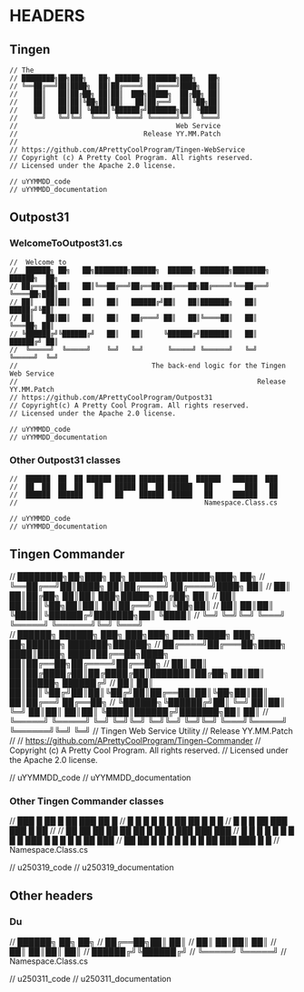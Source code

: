 
# HEADERS

## Tingen

```
// The
// ████████╗██╗███╗   ██╗ ██████╗ ███████╗███╗   ██╗
// ╚══██╔══╝██║████╗  ██║██╔════╝ ██╔════╝████╗  ██║
//    ██║   ██║██╔██╗ ██║██║  ███╗█████╗  ██╔██╗ ██║
//    ██║   ██║██║╚██╗██║██║   ██║██╔══╝  ██║╚██╗██║
//    ██║   ██║██║ ╚████║╚██████╔╝███████╗██║ ╚████║
//    ╚═╝   ╚═╝╚═╝  ╚═══╝ ╚═════╝ ╚══════╝╚═╝  ╚═══╝
//                                       Web Service
//                               Release YY.MM.Patch
//
// https://github.com/APrettyCoolProgram/Tingen-WebService
// Copyright (c) A Pretty Cool Program. All rights reserved.
// Licensed under the Apache 2.0 license.

// uYYMMDD_code
// uYYMMDD_documentation
```

## Outpost31

### WelcomeToOutpost31.cs

```
//  Welcome to
//  ██████╗ ██╗   ██╗████████╗██████╗  ██████╗ ███████╗████████╗    ██████╗  ██╗
// ██╔═══██╗██║   ██║╚══██╔══╝██╔══██╗██╔═══██╗██╔════╝╚══██╔══╝    ╚════██╗███║
// ██║   ██║██║   ██║   ██║   ██████╔╝██║   ██║███████╗   ██║        █████╔╝╚██║
// ██║   ██║██║   ██║   ██║   ██╔═══╝ ██║   ██║╚════██║   ██║        ╚═══██╗ ██║
// ╚██████╔╝╚██████╔╝   ██║   ██║     ╚██████╔╝███████║   ██║       ██████╔╝ ██║
//  ╚═════╝  ╚═════╝    ╚═╝   ╚═╝      ╚═════╝ ╚══════╝   ╚═╝       ╚═════╝  ╚═╝
//                                 The back-end logic for the Tingen Web Service
//                                                           Release YY.MM.Patch
// https://github.com/APrettyCoolProgram/Outpost31
// Copyright(c) A Pretty Cool Program. All rights reserved.
// Licensed under the Apache 2.0 license.

// uYYMMDD_code
// uYYMMDD_documentation
```

### Other Outpost31 classes

```
//  ██████  ██  ██ ██████ █████ ██████ █████  ██████   ██████  ███ 
//  ██  ██  ██  ██   ██   █████ ██  ██ ██████   ██        ███   ██ 
//  ██████  ██████   ██   ██    ██████  █████   ██     ██████   ██ 
//                                              Namespace.Class.cs

// uYYMMDD_code
// uYYMMDD_documentation
```

## Tingen Commander

// ████████╗██╗███╗   ██╗ ██████╗ ███████╗███╗   ██╗
// ╚══██╔══╝██║████╗  ██║██╔════╝ ██╔════╝████╗  ██║
//    ██║   ██║██╔██╗ ██║██║  ███╗█████╗  ██╔██╗ ██║
//    ██║   ██║██║╚██╗██║██║   ██║██╔══╝  ██║╚██╗██║
//    ██║   ██║██║ ╚████║╚██████╔╝███████╗██║ ╚████║
//    ╚═╝   ╚═╝╚═╝  ╚═══╝ ╚═════╝ ╚══════╝╚═╝  ╚═══╝                                            
//  ██████╗ ██████╗ ███╗   ███╗███╗   ███╗ █████╗ ███╗   ██╗██████╗ ███████╗██████╗ 
// ██╔════╝██╔═══██╗████╗ ████║████╗ ████║██╔══██╗████╗  ██║██╔══██╗██╔════╝██╔══██╗
// ██║     ██║   ██║██╔████╔██║██╔████╔██║███████║██╔██╗ ██║██║  ██║█████╗  ██████╔╝
// ██║     ██║   ██║██║╚██╔╝██║██║╚██╔╝██║██╔══██║██║╚██╗██║██║  ██║██╔══╝  ██╔══██╗
// ╚██████╗╚██████╔╝██║ ╚═╝ ██║██║ ╚═╝ ██║██║  ██║██║ ╚████║██████╔╝███████╗██║  ██║
//  ╚═════╝ ╚═════╝ ╚═╝     ╚═╝╚═╝     ╚═╝╚═╝  ╚═╝╚═╝  ╚═══╝╚═════╝ ╚══════╝╚═╝  ╚═╝
//                                                        Tingen Web Service Utility
//                                                               Release YY.MM.Patch
//
// https://github.com/APrettyCoolProgram/Tingen-Commander
// Copyright (c) A Pretty Cool Program. All rights reserved.
// Licensed under the Apache 2.0 license.

// uYYMMDD_code
// uYYMMDD_documentation

### Other Tingen Commander classes

// ███ █ ██  █  ██   ███ ██  █
//  █  █ █ █ █ █  ██ ██  █ █ █
//  █  █ █  ██  ███  ███ █  ██
//
//  ██  ██  ██ ██ ██ ██  █  ██  █ ███  ███ ███
// █   █  █ █ █ █ █ █ █ ███ █ █ █ █  █ ██  ███
//  ██  ██  █   █ █   █ █ █ █  ██ ███  ███ █  █
//                           Namespace.Class.cs

// u250319_code
// u250319_documentation

## Other headers

### Du

// ██████╗ ██╗   ██╗
// ██╔══██╗██║   ██║
// ██║  ██║██║   ██║
// ██║  ██║██║   ██║
// ██████╔╝╚██████╔╝
// ╚═════╝  ╚═════╝
// Namespace.Class.cs

// u250311_code
// u250311_documentation
